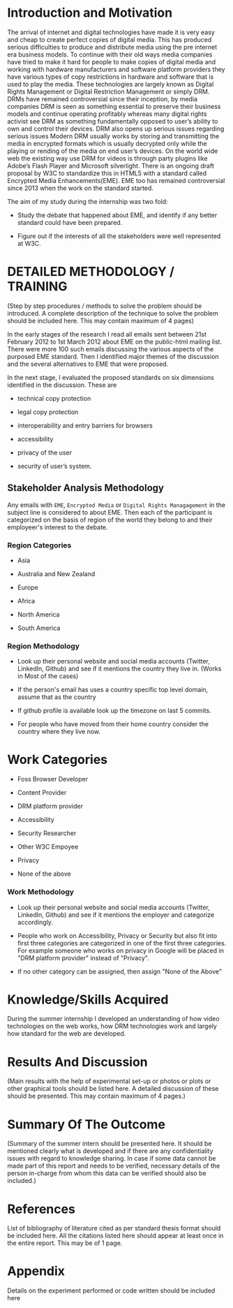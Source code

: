 # Introduction and Motivation

The arrival of internet and digital technologies have made it is very easy and
cheap to create perfect copies of digital media. This has produced serious
difficulties to produce and distribute media using the pre internet era
business models. To continue with their old ways media companies have tried to
make it hard for people to make copies of digital media and working with
hardware manufacturers and software platform providers they have various types
of copy restrictions in hardware and software that is used to play the media.
These technologies are largely known as Digital Rights Management or Digital
Restriction Management or simply DRM. DRMs have remained controversial since
their inception, by media companies DRM is seen as something essential to
preserve their business models and continue operating profitably whereas many
digital rights activist see DRM as something fundamentally opposed to user’s
ability to own and control their devices. DRM also opens up serious issues
regarding serious issues Modern DRM usually works by storing and transmitting
the media in encrypted formats which is usually decrypted only while the
playing or rending of the media on end user’s devices. On the world wide web
the existing way use DRM for videos is through party plugins like Adobe’s Flash
Player and Microsoft silverlight. There is an ongoing draft proposal by W3C to
standardize this in HTML5 with a standard called Encrypted Media
Enhancements(EME). EME too has remained controversial since 2013 when the work
on the standard started.

The aim of my study during the internship was two fold:

* Study the debate that happened about EME, and identify if any better standard
  could have been prepared.

* Figure out if the interests of all the stakeholders were well represented at W3C.

# DETAILED METHODOLOGY / TRAINING

(Step by step procedures / methods to solve the problem should be introduced. A
complete description of the technique to solve the problem should be included
here. This may contain maximum of 4 pages)

In the early stages of the research I read all emails sent between 21st
February 2012 to 1st March 2012 about EME on the public-html mailing list.
There were more 100 such emails discussing the various aspects of the purposed
EME standard. Then I identified major themes of the discussion and the several
alternatives to EME that were proposed.

In the next stage, I evaluated the proposed standards on six dimensions
identified in the discussion. These are

* technical copy protection

* legal copy protection

* interoperability and entry barriers for browsers

* accessibility

* privacy of the user

* security of user’s system.



## Stakeholder Analysis Methodology

Any emails with ` EME `, `Encrypted Media` or `Digital Rights Managagement` in
the subject line is considered to about EME. Then each of the participant is
categorized on the basis of region of the world they belong to and their
employeer's interest to the debate.

### Region Categories

* Asia

* Australia and New Zealand

* Europe

* Africa

* North America

* South America



### Region Methodology

* Look up their personal website and social media accounts (Twitter, LinkedIn,
  Github) and see if it mentions the country they live in. (Works in Most of the cases)

* If the person's email has uses a country specific top level domain, assume that as the country

* If github profile is available look up the timezone on last 5 commits.

* For people who have moved from their home country consider the country where they live now.


# Work Categories

* Foss Browser Developer

* Content Provider

* DRM platform provider

* Accessibility

* Security Researcher

* Other W3C Empoyee

* Privacy

* None of the above


### Work Methodology

* Look up their personal website and social media accounts (Twitter, LinkedIn, Github) and see if it mentions the employer and categorize accordingly.

* People who work on Accessibility, Privacy or Security but also fit into first three categories are categorized in one of the first three categories. For example someone who works on privacy in Google will be placed in "DRM platform provider" instead of "Privacy".

* If no other category can be assigned, then assign "None of the Above"

# Knowledge/Skills Acquired

During the summer internship I developed an understanding of how video
technologies on the web works, how DRM technologies work and largely how
standard for the web are developed.

# Results And Discussion

(Main results with the help of experimental set-up or photos or plots or other
graphical tools should be listed here. A detailed discussion of these should be
presented. This may contain maximum of 4 pages.)


# Summary Of The Outcome

(Summary of the summer intern should be presented here. It should be mentioned
clearly what is developed and if there are any confidentiality issues with regard to
knowledge sharing. In case if some data cannot be made part of this report and needs to
be verified, necessary details of the person in-charge from whom this data can be
verified should also be included.)

# References

List of bibliography of literature cited as per standard thesis format should be included
here. All the citations listed here should appear at least once in the entire report. This
may be of 1 page.

# Appendix

Details on the experiment performed or code written should be included here
